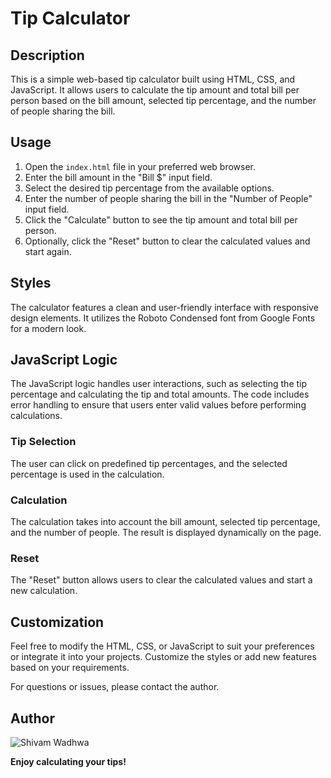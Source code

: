 # Tip Calculator



## Description

This is a simple web-based tip calculator built using HTML, CSS, and JavaScript. It allows users to calculate the tip amount and total bill per person based on the bill amount, selected tip percentage, and the number of people sharing the bill.

## Usage

1. Open the `index.html` file in your preferred web browser.
2. Enter the bill amount in the "Bill $" input field.
3. Select the desired tip percentage from the available options.
4. Enter the number of people sharing the bill in the "Number of People" input field.
5. Click the "Calculate" button to see the tip amount and total bill per person.
6. Optionally, click the "Reset" button to clear the calculated values and start again.

## Styles

The calculator features a clean and user-friendly interface with responsive design elements. It utilizes the Roboto Condensed font from Google Fonts for a modern look.

## JavaScript Logic

The JavaScript logic handles user interactions, such as selecting the tip percentage and calculating the tip and total amounts. The code includes error handling to ensure that users enter valid values before performing calculations.

### Tip Selection

The user can click on predefined tip percentages, and the selected percentage is used in the calculation.

### Calculation

The calculation takes into account the bill amount, selected tip percentage, and the number of people. The result is displayed dynamically on the page.

### Reset

The "Reset" button allows users to clear the calculated values and start a new calculation.

## Customization

Feel free to modify the HTML, CSS, or JavaScript to suit your preferences or integrate it into your projects. Customize the styles or add new features based on your requirements.

For questions or issues, please contact the author.

## Author

![Shivam Wadhwa](http://github.com/wadhwashivam)

**Enjoy calculating your tips!**
